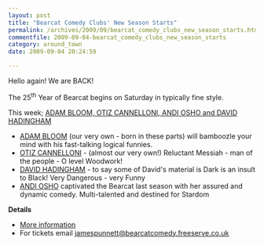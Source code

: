 ```yaml
---
layout: post
title: "Bearcat Comedy Clubs' New Season Starts"
permalink: /archives/2009/09/bearcat_comedy_clubs_new_season_starts.html
commentfile: 2009-09-04-bearcat_comedy_clubs_new_season_starts
category: around_town
date: 2009-09-04 20:24:59

---
```


Hello again! We are BACK!

The 25<sup>th</sup> Year of Bearcat begins on Saturday in typically fine style.

This week; [ADAM BLOOM, OTIZ CANNELLONI, ANDI OSHO and DAVID HADINGHAM](https://stmargarets.london/event/show/200705142210)

-   [ADAM BLOOM](http://www.adam-bloom.com/) (our very own - born in these parts) will bamboozle your mind with his fast-talking logical funnies.
-   [OTIZ CANNELLONI](http://www.myspace.com/otizcannelloni) - (almost our very own!) Reluctant Messiah - man of the people - O level Woodwork!
-   [DAVID HADINGHAM](http://www.comedycv.co.uk/davidhadingham/index.htm) - to say some of David's material is Dark is an insult to Black! Very Dangerous - very Funny
-   [ANDI OSHO](http://www.andiosho.co.uk/) captivated the Bearcat last season with her assured and dynamic comedy. Multi-talented and destined for Stardom

**Details**

-   [More information](https://stmargarets.london/event/show/200705142210)
-   For tickets email <jamespunnett@bearcatcomedy.freeserve.co.uk>
